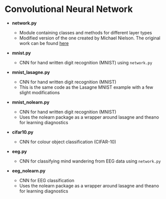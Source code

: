 # Convolutional Neural Network

* **network.py**
  * Module containing classes and methods for different layer types
  * Modified version of the one created by Michael Nielson. The original work can be found [here](https://github.com/mnielsen/neural-networks-and-deep-learning)

* **mnist.py**
  * CNN for hand written digit recognition (MNIST) using `network.py`

* **mnist_lasagne.py**
  * CNN for hand written digit recognition (MNIST)
  * This is the same code as the Lasagne MNIST example with a few slight modifications

* **mnist_nolearn.py**
  * CNN for hand written digit recognition (MNIST)
  * Uses the nolearn package as a wrapper around lasagne and theano for learning diagnostics

* **cifar10.py**
  * CNN for colour object classification (CIFAR-10)

* **eeg.py**
  * CNN for classifying mind wandering from EEG data using `network.py`

* **eeg_nolearn.py**
  * CNN for EEG classification
  * Uses the nolearn package as a wrapper around lasagne and theano for learning diagnostics
